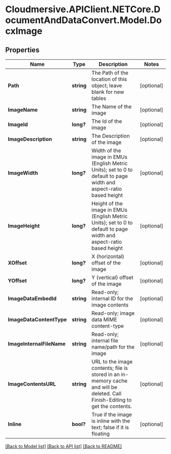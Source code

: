 # Cloudmersive.APIClient.NETCore.DocumentAndDataConvert.Model.DocxImage
## Properties

Name | Type | Description | Notes
------------ | ------------- | ------------- | -------------
**Path** | **string** | The Path of the location of this object; leave blank for new tables | [optional] 
**ImageName** | **string** | The Name of the image | [optional] 
**ImageId** | **long?** | The Id of the image | [optional] 
**ImageDescription** | **string** | The Description of the image | [optional] 
**ImageWidth** | **long?** | Width of the image in EMUs (English Metric Units); set to 0 to default to page width and aspect-ratio based height | [optional] 
**ImageHeight** | **long?** | Height of the image in EMUs (English Metric Units); set to 0 to default to page width and aspect-ratio based height | [optional] 
**XOffset** | **long?** | X (horizontal) offset of the image | [optional] 
**YOffset** | **long?** | Y (vertical) offset of the image | [optional] 
**ImageDataEmbedId** | **string** | Read-only; internal ID for the image contents | [optional] 
**ImageDataContentType** | **string** | Read-only; image data MIME content-type | [optional] 
**ImageInternalFileName** | **string** | Read-only; internal file name/path for the image | [optional] 
**ImageContentsURL** | **string** | URL to the image contents; file is stored in an in-memory cache and will be deleted.  Call Finish-Editing to get the contents. | [optional] 
**Inline** | **bool?** | True if the image is inline with the text; false if it is floating | [optional] 

[[Back to Model list]](../README.md#documentation-for-models) [[Back to API list]](../README.md#documentation-for-api-endpoints) [[Back to README]](../README.md)

